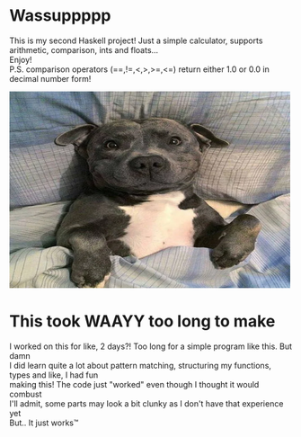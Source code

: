 <h1 title="YOOOOOOOOOOOOOOO">Wassuppppp</h1>

<p>
This is my second Haskell project! Just a simple calculator, supports arithmetic, comparison, ints and floats...<br>
Enjoy!<br>
P.S. comparison operators (==,!=,<,>,>=,<=) return either 1.0 or 0.0 in decimal number form!
</p>

<img src="h.png" alt="dog" height="350px" width="500px" title="dog">

<h1>This took WAAYY too long to make</h1>

<p>
I worked on this for like, 2 days?! Too long for a simple program like this. But damn<br>
I did learn quite a lot about pattern matching, structuring my functions, types and like, I had fun<br>
making this! The code just "worked" even though I thought it would combust<br>
I'll admit, some parts may look a bit clunky as I don't have that experience yet<br>
But.. It just works™
</p>